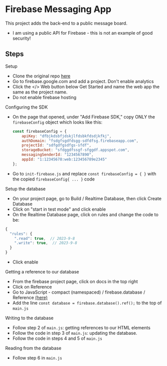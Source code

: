 # Firebase Messaging App
This project adds the back-end to a public message board. 
- I am using a public API for Firebase - this is not an example of good security!

## Steps
Setup
- Clone the original repo [here](https://github.com/tb-harris/firebase)
- Go to firebase.google.com and add a project. Don't enable analytics
- Click the </> Web button below Get Started and name the web app the same as the project name.
- Do not enable firebase hosting

Configuring the SDK
- On the page that opened, under "Add Firebase SDK," copy ONLY the `firebaseConfig` object which looks like this:
    ```JavaScript
    const firebaseConfig = {
        apiKey: "dfbjkdsbfjdskjlfdsbkfdsdjkfkj",
        authDomain: "fsdgfsgdfdsgg-sdfdfsg.firebaseapp.com",
        projectId: "sdfgdfgsdfgs-sfdf",
        storageBucket: "sfdggdfssgf-sfggdf.appspot.com",
        messagingSenderId: "1234567890",
        appId: "1:12345678:web:123456789e2345"
    };
    ```
- Go to `init-firebase.js` and replace `const firebaseConfig = { }` with the copied `firebaseConfig{ ... }` code 

Setup the database
- On your project page, go to Build / Realtime Database, then click Create Database
- Click on "start in test mode" and click enable
- On the Realtime Database page, click on rules and change the code to be: 
```JavaScript
{
  "rules": {
    ".read": true,  // 2023-9-8
    ".write": true,  // 2023-9-8
  }
}
```
- Click enable

Getting a reference to our database
- From the firebase project page, click on docs in the top right
- Click on Reference
- Go to JavaScript - compact (namespaced) / firebase.database / Reference [(here)](https://firebase.google.com/docs/reference/js/v8/firebase.database.Reference?hl=en&authuser=0)
- Add the line `const database = firebase.database().ref();` to the top of `main.js`

Writing to the database
- Follow step 2 of `main.js`: getting references to our HTML elements
- Follow the code in step 3 of `main.js`: updating the database.
- Follow the code in steps 4 and 5 of  `main.js`

Reading from the database
- Follow step 6 in `main.js`